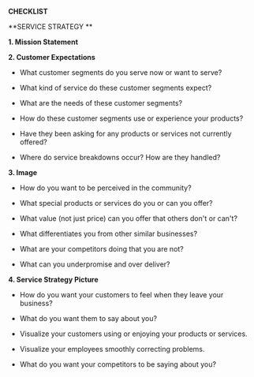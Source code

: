 **CHECKLIST**

**SERVICE STRATEGY **

**1. Mission Statement**

**2. Customer Expectations**

-   What customer segments do you serve now or want to serve?

-   What kind of service do these customer segments expect?

-   What are the needs of these customer segments?

-   How do these customer segments use or experience your products?

-   Have they been asking for any products or services not currently
    offered?

-   Where do service breakdowns occur? How are they handled?

**3. Image**

-   How do you want to be perceived in the community?

-   What special products or services do you or can you offer?

-   What value (not just price) can you offer that others don't or
    can't?

-   What differentiates you from other similar businesses?

-   What are your competitors doing that you are not?

-   What can you underpromise and over deliver?

**4. Service Strategy Picture**

-   How do you want your customers to feel when they leave your
    business?

-   What do you want them to say about you?

-   Visualize your customers using or enjoying your products or
    services.

-   Visualize your employees smoothly correcting problems.

-   What do you want your competitors to be saying about you?
